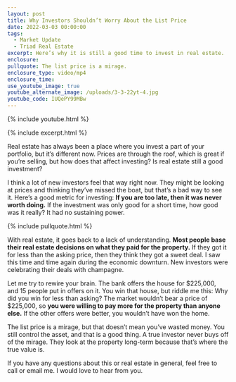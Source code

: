 ```yaml
---
layout: post
title: Why Investors Shouldn’t Worry About the List Price
date: 2022-03-03 00:00:00
tags:
  - Market Update
  - Triad Real Estate
excerpt: Here’s why it is still a good time to invest in real estate.
enclosure:
pullquote: The list price is a mirage.
enclosure_type: video/mp4
enclosure_time:
use_youtube_image: true
youtube_alternate_image: /uploads/3-3-22yt-4.jpg
youtube_code: IUQePY99MBw
---
```

{% include youtube.html %}

{% include excerpt.html %}

Real estate has always been a place where you invest a part of your portfolio, but it’s different now. Prices are through the roof, which is great if you’re selling, but how does that affect investing? Is real estate still a good investment?

I think a lot of new investors feel that way right now. They might be looking at prices and thinking they’ve missed the boat, but that’s a bad way to see it. Here’s a good metric for investing: **If you are too late, then it was never worth doing.** If the investment was only good for a short time, how good was it really? It had no sustaining power.

{% include pullquote.html %}

With real estate, it goes back to a lack of understanding. **Most people base their real estate decisions on what they paid for the property.** If they got it for less than the asking price, then they think they got a sweet deal. I saw this time and time again during the economic downturn. New investors were celebrating their deals with champagne.

Let me try to rewire your brain. The bank offers the house for $225,000, and 15 people put in offers on it. You win that house, but riddle me this: Why did you win for less than asking? The market wouldn’t bear a price of $225,000, so **you were willing to pay more for the property than anyone else.** If the other offers were better, you wouldn’t have won the home.&nbsp;

The list price is a mirage, but that doesn’t mean you’ve wasted money. You still control the asset, and that is a good thing. A true investor never buys off of the mirage. They look at the property long-term because that’s where the true value is.

If you have any questions about this or real estate in general, feel free to call or email me. I would love to hear from you.

&nbsp;
